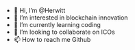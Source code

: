 - 👋 Hi, I’m @Herwitt
- 👀 I’m interested in blockchain innovation
- 🌱 I’m currently learning coding
- 💞️ I’m looking to collaborate on ICOs
- 📫 How to reach me Github

<!---
Herwitt/Herwitt is a ✨ special ✨ repository because its `README.md` (this file) appears on your GitHub profile.
You can click the Preview link to take a look at your changes.
--->
